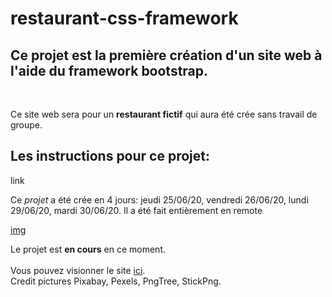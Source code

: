 # restaurant-css-framework

Ce projet est la première création d'un site web à l'aide du framework **bootstrap**.
-
<br>

Ce site web sera pour un **restaurant fictif** qui aura été crée sans travail de groupe.


Les instructions pour ce projet:
----
link
<br>

Ce *projet* a été crée en 4 jours: jeudi 25/06/20, vendredi 26/06/20, lundi 29/06/20, mardi 30/06/20.
Il a été fait entièrement en remote


[img]()


Le projet est **en cours** en ce moment.
<br>
<br>
Vous pouvez visionner le site [ici]().
<br>
Credit pictures Pixabay, Pexels, PngTree, StickPng.



